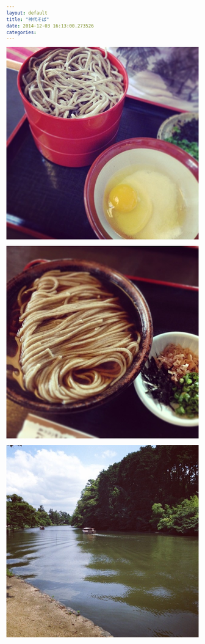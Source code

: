 ```yaml
---
layout: default
title: "神代そば"
date: 2014-12-03 16:13:00.273526
categories: 
---
```


![神代そば](/assets/images/201407/10546803_1472944619619758_57149568_n.jpg)

![](/assets/images/201407/10522180_259633960893835_1838274333_n.jpg)

![](/assets/images/201407/10554150_1439857586297155_1265246228_n.jpg)

